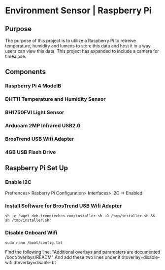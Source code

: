 # Environment Sensor | Raspberry Pi # 

## Purpose ## 
The purpose of this project is to utilize a Raspberry Pi to retreive temperature, humidity and lumens to store this data and host it in a way users can view this data. 
This project has expanded to include a camera for timealpse. 

## Components ## 
### Raspberry Pi 4 ModelB ###
### DHT11 Temperature and Humidity Sensor ###
### BH1750FVI Light Sensor ### 
### Arducam 2MP Infrared USB2.0 ### 
### BrosTrend USB Wifi Adapter ###
### 4GB USB Flash Drive ### 

## Raspberry Pi Set Up ## 
### Enable I2C ### 
Prefrences> Rasberry Pi Configuration> Interfaces> I2C -> Enabled
### Install Software for BrosTrend USB Wifi Adapter ### 
	sh -c 'wget deb.trendtechcn.com/installer.sh -O /tmp/installer.sh && sh /tmp/installer.sh'
### Disable Onboard Wifi ###
	sudo nano /boot/config.txt
Find the following line:
"Additional overlays and parameters are documented /boot/overlays/READM"
And add these two lines under it
	dtoverlay=disable-wifi
	dtoverlay=disable-bt
